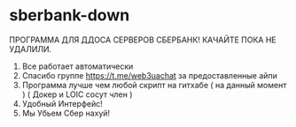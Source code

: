 # sberbank-down
ПРОГРАММА ДЛЯ ДДОСА СЕРВЕРОВ СБЕРБАНК! КАЧАЙТЕ ПОКА НЕ УДАЛИЛИ. 

1. Все работает автоматически 
2. Спасибо группе https://t.me/web3uachat за предоставленные айпи 
3. Программа лучше чем любой скрипт на гитхабе ( на данный момент ) ( Докер и LOIC сосут член ) 
4. Удобный Интерфейс! 
5. Мы Убьем Сбер нахуй!
